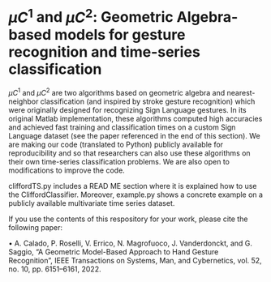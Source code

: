 #  $\mu C^{1}$ and $\mu C^{2}$: Geometric Algebra-based models for gesture recognition and time-series classification
$\mu C^{1}$ and $\mu C^{2}$ are two algorithms based on geometric algebra and nearest-neighbor classification (and inspired by stroke gesture recognition) which were originally designed for recognizing Sign Language gestures. In its original Matlab implementation, these algorithms computed high accuracies and achieved fast training and classification times on a custom Sign Language dataset (see the paper referenced in the end of this section).
We are making our code (translated to Python) publicly available for reproducibility and so that researchers can also use these algorithms on their own time-series classification problems. We are also open to modifications to improve the code.

cliffordTS.py includes a READ ME section where it is explained how to use the CliffordClassifier. Moreover, example.py shows a concrete example on a publicly available multivariate time series dataset.

If you use the contents of this respository for your work, please cite the following paper:

•	A. Calado, P. Roselli, V. Errico, N. Magrofuoco, J. Vanderdonckt, and G. Saggio, “A Geometric Model-Based Approach to Hand Gesture Recognition”, IEEE Transactions on Systems, Man, and Cybernetics, vol. 52, no. 10, pp. 6151–6161, 2022.
